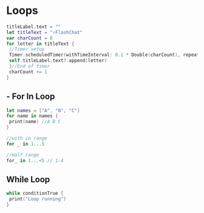 # Loops

```Swift
titleLabel.text = ""
let titleText = "⚡️FlashChat"
var charCount = 0
for letter in titleText {
 //Timer setup
 Timer.scheduledTimer(withTimeInterval: 0.1 * Double(charCount), repeats: false) { (timer) in
 self.titleLabel.text?.append(letter)
 }//End of timer
 charCount += 1
}
```
## - For In Loop
```Swift
let names = ["A", "B", "C"]
for name in names {
 print(name) //A B C
}
```

```Swift
//with in range
for _ in 1...5

//Half range
for_ in 1...<5 // 1-4
```

## While Loop
```Swift
while conditionTrue {
 print("Loop running")
}
```
